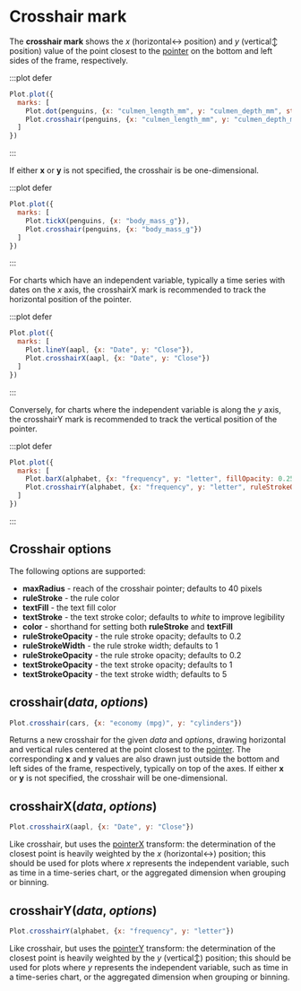 <script setup>

import * as Plot from "@observablehq/plot";
import * as d3 from "d3";
import alphabet from "../data/alphabet.ts";
import aapl from "../data/aapl.ts";
import penguins from "../data/penguins.ts";

</script>

# Crosshair mark

The **crosshair mark** shows the *x* (horizontal↔︎ position) and *y* (vertical↕︎ position) value of the point closest to the [pointer](./pointer.md) on the bottom and left sides of the frame, respectively.

:::plot defer
```js
Plot.plot({
  marks: [
    Plot.dot(penguins, {x: "culmen_length_mm", y: "culmen_depth_mm", stroke: "sex"}),
    Plot.crosshair(penguins, {x: "culmen_length_mm", y: "culmen_depth_mm"})
  ]
})
```
:::

If either **x** or **y** is not specified, the crosshair is be one-dimensional.

:::plot defer
```js
Plot.plot({
  marks: [
    Plot.tickX(penguins, {x: "body_mass_g"}),
    Plot.crosshair(penguins, {x: "body_mass_g"})
  ]
})
```
:::

For charts which have an independent variable, typically a time series with dates on the *x* axis, the crosshairX mark is recommended to track the horizontal position of the pointer.

:::plot defer
```js
Plot.plot({
  marks: [
    Plot.lineY(aapl, {x: "Date", y: "Close"}),
    Plot.crosshairX(aapl, {x: "Date", y: "Close"})
  ]
})
```
:::

Conversely, for charts where the independent variable is along the *y* axis, the crosshairY mark is recommended to track the vertical position of the pointer.

:::plot defer
```js
Plot.plot({
  marks: [
    Plot.barX(alphabet, {x: "frequency", y: "letter", fillOpacity: 0.25, sort: {y: "-x"}}),
    Plot.crosshairY(alphabet, {x: "frequency", y: "letter", ruleStrokeOpacity: 1})
  ]
})
```
:::

## Crosshair options

The following options are supported:

* **maxRadius** - reach of the crosshair pointer; defaults to 40 pixels
* **ruleStroke** - the rule color
* **textFill** - the text fill color
* **textStroke** - the text stroke color; defaults to *white* to improve legibility
* **color** - shorthand for setting both **ruleStroke** and **textFill**
* **ruleStrokeOpacity** - the rule stroke opacity; defaults to 0.2
* **ruleStrokeWidth** - the rule stroke width; defaults to 1
* **ruleStrokeOpacity** - the rule stroke opacity; defaults to 0.2
* **textStrokeOpacity** - the text stroke opacity; defaults to 1
* **textStrokeOpacity** - the text stroke width; defaults to 5

## crosshair(*data*, *options*)

```js
Plot.crosshair(cars, {x: "economy (mpg)", y: "cylinders"})
```

Returns a new crosshair for the given *data* and *options*, drawing horizontal and vertical rules centered at the point closest to the [pointer](./pointer.md#pointeroptions). The corresponding **x** and **y** values are also drawn just outside the bottom and left sides of the frame, respectively, typically on top of the axes. If either **x** or **y** is not specified, the crosshair will be one-dimensional.

## crosshairX(*data*, *options*)

```js
Plot.crosshairX(aapl, {x: "Date", y: "Close"})
```

Like crosshair, but uses the [pointerX](./pointer.md#pointerxoptions) transform: the determination of the closest point is heavily weighted by the *x* (horizontal↔︎) position; this should be used for plots where *x* represents the independent variable, such as time in a time-series chart, or the aggregated dimension when grouping or binning.

## crosshairY(*data*, *options*)

```js
Plot.crosshairY(alphabet, {x: "frequency", y: "letter"})
```

Like crosshair, but uses the [pointerY](./pointer.md#pointeryoptions) transform: the determination of the closest point is heavily weighted by the *y* (vertical↕︎) position; this should be used for plots where *y* represents the independent variable, such as time in a time-series chart, or the aggregated dimension when grouping or binning.
